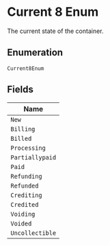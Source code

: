 
# Current 8 Enum

The current state of the container.

## Enumeration

`Current8Enum`

## Fields

| Name |
|  --- |
| `New` |
| `Billing` |
| `Billed` |
| `Processing` |
| `Partiallypaid` |
| `Paid` |
| `Refunding` |
| `Refunded` |
| `Crediting` |
| `Credited` |
| `Voiding` |
| `Voided` |
| `Uncollectible` |

